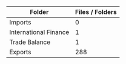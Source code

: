 | Folder                |   Files / Folders |
|-----------------------|-------------------|
| Imports               |                 0 |
| International Finance |                 1 |
| Trade Balance         |                 1 |
| Exports               |               288 |